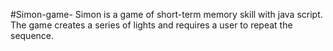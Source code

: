 #Simon-game-
Simon is a game of short-term memory skill with java script.
The game creates a series of lights and requires a user to repeat the sequence.
